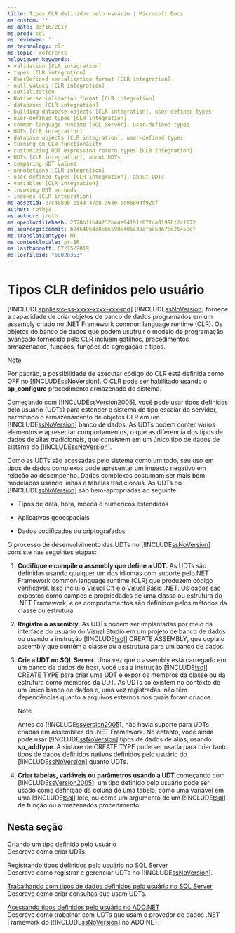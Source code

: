 ```yaml
---
title: Tipos CLR definidos pelo usuário | Microsoft Docs
ms.custom: ''
ms.date: 03/16/2017
ms.prod: sql
ms.reviewer: ''
ms.technology: clr
ms.topic: reference
helpviewer_keywords:
- validation [CLR integration]
- types [CLR integration]
- UserDefined serialization format [CLR integration]
- null values [CLR integration]
- serialization
- Native serialization format [CLR integration]
- databases [CLR integration]
- building database objects [CLR integration], user-defined types
- user-defined types [CLR integration]
- common language runtime [SQL Server], user-defined types
- UDTs [CLR integration]
- database objects [CLR integration], user-defined types
- turning on CLR functionality
- customizing UDT expression return types [CLR integration]
- UDTs [CLR integration], about UDTs
- comparing UDT values
- annotations [CLR integration]
- user-defined types [CLR integration], about UDTs
- variables [CLR integration]
- invoking UDT methods
- indexes [CLR integration]
ms.assetid: 27c4889b-c543-47a8-a630-ad06804f92df
author: rothja
ms.author: jroth
ms.openlocfilehash: 2078b11b44232b44e94191c07fca91998f2c1172
ms.sourcegitcommit: b2464064c0566590e486a3aafae6d67ce2645cef
ms.translationtype: MT
ms.contentlocale: pt-BR
ms.lasthandoff: 07/15/2019
ms.locfileid: "68028353"
---
```

# <a name="clr-user-defined-types"></a>Tipos CLR definidos pelo usuário
[!INCLUDE[appliesto-ss-xxxx-xxxx-xxx-md](../../includes/appliesto-ss-xxxx-xxxx-xxx-md.md)]
  [!INCLUDE[ssNoVersion](../../includes/ssnoversion-md.md)] fornece a capacidade de criar objetos de banco de dados programados em um assembly criado no .NET Framework common language runtime (CLR). Os objetos do banco de dados que podem usufruir o modelo de programação avançado fornecido pelo CLR incluem gatilhos, procedimentos armazenados, funções, funções de agregação e tipos.  
  
> [!NOTE]  
>  Por padrão, a possibilidade de executar código do CLR está definida como OFF no [!INCLUDE[ssNoVersion](../../includes/ssnoversion-md.md)]. O CLR pode ser habilitado usando o **sp_configure** procedimento armazenado do sistema.  
  
 Começando com [!INCLUDE[ssVersion2005](../../includes/ssversion2005-md.md)], você pode usar tipos definidos pelo usuário (UDTs) para estender o sistema de tipo escalar do servidor, permitindo o armazenamento de objetos CLR em um [!INCLUDE[ssNoVersion](../../includes/ssnoversion-md.md)] banco de dados. As UDTs podem conter vários elementos e apresentar comportamentos, o que as diferencia dos tipos de dados de alias tradicionais, que consistem em um único tipo de dados de sistema do [!INCLUDE[ssNoVersion](../../includes/ssnoversion-md.md)].  
  
 Como as UDTs são acessadas pelo sistema como um todo, seu uso em tipos de dados complexos pode apresentar um impacto negativo em relação ao desempenho. Dados complexos costumam ser mais bem modelados usando linhas e tabelas tradicionais. As UDTs do [!INCLUDE[ssNoVersion](../../includes/ssnoversion-md.md)] são bem-apropriadas ao seguinte:  
  
-   Tipos de data, hora, moeda e numéricos estendidos  
  
-   Aplicativos geoespaciais  
  
-   Dados codificados ou criptografados  
  
 O processo de desenvolvimento das UDTs no [!INCLUDE[ssNoVersion](../../includes/ssnoversion-md.md)] consiste nas seguintes etapas:  
  
1.  **Codifique e compile o assembly que define a UDT.** As UDTs são definidas usando qualquer um dos idiomas com suporte pelo.NET Framework common language runtime (CLR) que produzem código verificável. Isso inclui o Visual C# e o Visual Basic .NET. Os dados são expostos como campos e propriedades de uma classe ou estrutura do .NET Framework, e os comportamentos são definidos pelos métodos da classe ou estrutura.  
  
2.  **Registre o assembly.** As UDTs podem ser implantadas por meio da interface do usuário do Visual Studio em um projeto de banco de dados ou usando a instrução [!INCLUDE[tsql](../../includes/tsql-md.md)] CREATE ASSEMBLY, que copia o assembly que contém a classe ou a estrutura para um banco de dados.  
  
3.  **Crie a UDT no SQL Server.** Uma vez que o assembly está carregado em um banco de dados de host, você usa a instrução [!INCLUDE[tsql](../../includes/tsql-md.md)] CREATE TYPE para criar uma UDT e expor os membros da classe ou da estrutura como membros da UDT. As UDTs só existem no contexto de um único banco de dados e, uma vez registradas, não têm dependências quanto a arquivos externos nos quais foram criados.  
  
    > [!NOTE]  
    >  Antes do [!INCLUDE[ssVersion2005](../../includes/ssversion2005-md.md)], não havia suporte para UDTs criadas em assemblies do .NET Framework. No entanto, você ainda pode usar [!INCLUDE[ssNoVersion](../../includes/ssnoversion-md.md)] tipos de dados de alias, usando **sp_addtype**. A sintaxe de CREATE TYPE pode ser usada para criar tanto tipos de dados definidos nativos definidos pelo usuário do [!INCLUDE[ssNoVersion](../../includes/ssnoversion-md.md)] quanto UDTs.  
  
4.  **Criar tabelas, variáveis ou parâmetros usando a UDT** começando com [!INCLUDE[ssVersion2005](../../includes/ssversion2005-md.md)], um tipo definido pelo usuário pode ser usado como definição da coluna de uma tabela, como uma variável em uma [!INCLUDE[tsql](../../includes/tsql-md.md)] lote, ou como um argumento de um [!INCLUDE[tsql](../../includes/tsql-md.md)] de função ou armazenados procedimento.  
  
## <a name="in-this-section"></a>Nesta seção  
 [Criando um tipo definido pelo usuário](../../relational-databases/clr-integration-database-objects-user-defined-types/creating-user-defined-types.md)  
 Descreve como criar UDTs.  
  
 [Registrando tipos definidos pelo usuário no SQL Server](../../relational-databases/clr-integration-database-objects-user-defined-types/registering-user-defined-types-in-sql-server.md)  
 Descreve como registrar e gerenciar UDTs no [!INCLUDE[ssNoVersion](../../includes/ssnoversion-md.md)].  
  
 [Trabalhando com tipos de dados definidos pelo usuário no SQL Server](../../relational-databases/clr-integration-database-objects-user-defined-types/working-with-user-defined-types-in-sql-server.md)  
 Descreve como criar consultas que usam UDTs.  
  
 [Acessando tipos definidos pelo usuário no ADO.NET](../../relational-databases/clr-integration-database-objects-user-defined-types/accessing-user-defined-types-in-ado-net.md)  
 Descreve como trabalhar com UDTs que usam o provedor de dados .NET Framework do [!INCLUDE[ssNoVersion](../../includes/ssnoversion-md.md)] no ADO.NET.  
  
  
